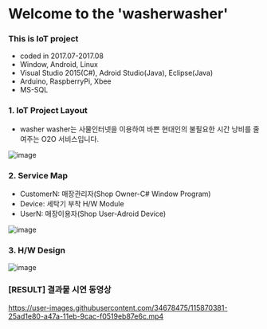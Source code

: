# Welcome to the 'washerwasher'

### This is IoT project
* coded in 2017.07-2017.08
* Window, Android, Linux
* Visual Studio 2015(C#), Adroid Studio(Java), Eclipse(Java)
* Arduino, RaspberryPi, Xbee
* MS-SQL

### 1. IoT Project Layout
* washer washer는 사물인터넷을 이용하여 바쁜 현대인의 불필요한 시간 낭비를 줄여주는 O2O 서비스입니다.

![image](https://user-images.githubusercontent.com/34678475/115559889-0f268c00-a2ef-11eb-96c2-148f90b102be.png)

### 2. Service Map
* CustomerN: 매장관리자(Shop Owner-C# Window Program)
* Device: 세탁기 부착 H/W Module
* UserN: 매장이용자(Shop User-Adroid Device)

![image](https://user-images.githubusercontent.com/34678475/115871034-019e0d00-a47b-11eb-93d2-91eaec77972e.png)


### 3. H/W Design

![image](https://user-images.githubusercontent.com/34678475/115870703-92281d80-a47a-11eb-97ab-0fa75a57c530.png)

### [RESULT] 결과물 시연 동영상

https://user-images.githubusercontent.com/34678475/115870381-25ad1e80-a47a-11eb-9cac-f0519eb87e6c.mp4




